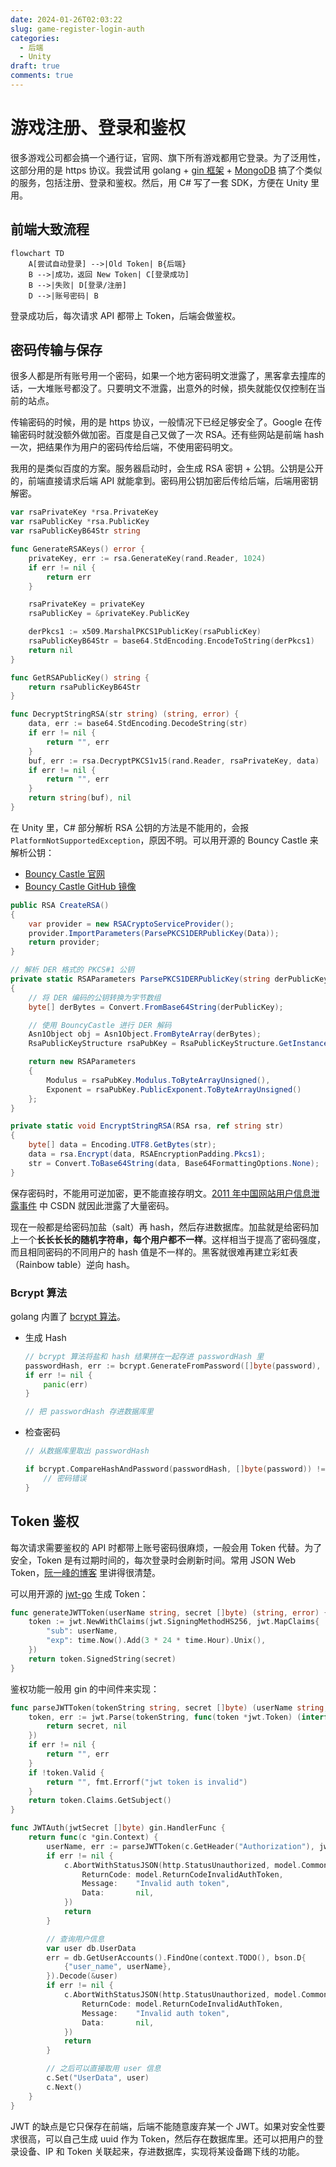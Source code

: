 ```yaml
---
date: 2024-01-26T02:03:22
slug: game-register-login-auth
categories:
  - 后端
  - Unity
draft: true
comments: true
---
```


# 游戏注册、登录和鉴权

<!-- more -->

很多游戏公司都会搞一个通行证，官网、旗下所有游戏都用它登录。为了泛用性，这部分用的是 https 协议。我尝试用 golang + [gin 框架](https://github.com/gin-gonic/gin) + [MongoDB](https://www.mongodb.com/zh-cn) 搞了个类似的服务，包括注册、登录和鉴权。然后，用 C# 写了一套 SDK，方便在 Unity 里用。



## 前端大致流程

``` mermaid
flowchart TD
    A[尝试自动登录] -->|Old Token| B{后端}
    B -->|成功，返回 New Token| C[登录成功]
    B -->|失败| D[登录/注册]
    D -->|账号密码| B
```

登录成功后，每次请求 API 都带上 Token，后端会做鉴权。

## 密码传输与保存

很多人都是所有账号用一个密码，如果一个地方密码明文泄露了，黑客拿去撞库的话，一大堆账号都没了。只要明文不泄露，出意外的时候，损失就能仅仅控制在当前的站点。

传输密码的时候，用的是 https 协议，一般情况下已经足够安全了。Google 在传输密码时就没额外做加密。百度是自己又做了一次 RSA。还有些网站是前端 hash 一次，把结果作为用户的密码传给后端，不使用密码明文。

我用的是类似百度的方案。服务器启动时，会生成 RSA 密钥 + 公钥。公钥是公开的，前端直接请求后端 API 就能拿到。密码用公钥加密后传给后端，后端用密钥解密。

``` go
var rsaPrivateKey *rsa.PrivateKey
var rsaPublicKey *rsa.PublicKey
var rsaPublicKeyB64Str string

func GenerateRSAKeys() error {
	privateKey, err := rsa.GenerateKey(rand.Reader, 1024)
	if err != nil {
		return err
	}

	rsaPrivateKey = privateKey
	rsaPublicKey = &privateKey.PublicKey

	derPkcs1 := x509.MarshalPKCS1PublicKey(rsaPublicKey)
	rsaPublicKeyB64Str = base64.StdEncoding.EncodeToString(derPkcs1)
	return nil
}

func GetRSAPublicKey() string {
	return rsaPublicKeyB64Str
}

func DecryptStringRSA(str string) (string, error) {
	data, err := base64.StdEncoding.DecodeString(str)
	if err != nil {
		return "", err
	}
	buf, err := rsa.DecryptPKCS1v15(rand.Reader, rsaPrivateKey, data)
	if err != nil {
		return "", err
	}
	return string(buf), nil
}
```

在 Unity 里，C# 部分解析 RSA 公钥的方法是不能用的，会报 `PlatformNotSupportedException`，原因不明。可以用开源的 Bouncy Castle 来解析公钥：

- [Bouncy Castle 官网](https://www.bouncycastle.org/csharp/)
- [Bouncy Castle GitHub 镜像](https://github.com/bcgit/bc-csharp)

``` csharp
public RSA CreateRSA()
{
    var provider = new RSACryptoServiceProvider();
    provider.ImportParameters(ParsePKCS1DERPublicKey(Data));
    return provider;
}

// 解析 DER 格式的 PKCS#1 公钥
private static RSAParameters ParsePKCS1DERPublicKey(string derPublicKey)
{
    // 将 DER 编码的公钥转换为字节数组
    byte[] derBytes = Convert.FromBase64String(derPublicKey);

    // 使用 BouncyCastle 进行 DER 解码
    Asn1Object obj = Asn1Object.FromByteArray(derBytes);
    RsaPublicKeyStructure rsaPubKey = RsaPublicKeyStructure.GetInstance(obj);

    return new RSAParameters
    {
        Modulus = rsaPubKey.Modulus.ToByteArrayUnsigned(),
        Exponent = rsaPubKey.PublicExponent.ToByteArrayUnsigned()
    };
}

private static void EncryptStringRSA(RSA rsa, ref string str)
{
    byte[] data = Encoding.UTF8.GetBytes(str);
    data = rsa.Encrypt(data, RSAEncryptionPadding.Pkcs1);
    str = Convert.ToBase64String(data, Base64FormattingOptions.None);
}
```

保存密码时，不能用可逆加密，更不能直接存明文。[2011 年中国网站用户信息泄露事件](https://zh.wikipedia.org/wiki/2011%E5%B9%B4%E4%B8%AD%E5%9B%BD%E7%BD%91%E7%AB%99%E7%94%A8%E6%88%B7%E4%BF%A1%E6%81%AF%E6%B3%84%E9%9C%B2%E4%BA%8B%E4%BB%B6) 中 CSDN 就因此泄露了大量密码。

现在一般都是给密码加盐（salt）再 hash，然后存进数据库。加盐就是给密码加上一个**长长长长的随机字符串，每个用户都不一样**。这样相当于提高了密码强度，而且相同密码的不同用户的 hash 值是不一样的。黑客就很难再建立彩虹表（Rainbow table）逆向 hash。

### Bcrypt 算法

golang 内置了 [bcrypt 算法](https://pkg.go.dev/golang.org/x/crypto/bcrypt)。

- 生成 Hash

    ``` go
    // bcrypt 算法将盐和 hash 结果拼在一起存进 passwordHash 里
    passwordHash, err := bcrypt.GenerateFromPassword([]byte(password), bcrypt.DefaultCost)
    if err != nil {
        panic(err)
    }
    
    // 把 passwordHash 存进数据库里
    ```

- 检查密码

    ``` go
    // 从数据库里取出 passwordHash
    
    if bcrypt.CompareHashAndPassword(passwordHash, []byte(password)) != nil {
        // 密码错误
    }
    ```

## Token 鉴权

每次请求需要鉴权的 API 时都带上账号密码很麻烦，一般会用 Token 代替。为了安全，Token 是有过期时间的，每次登录时会刷新时间。常用 JSON Web Token，[阮一峰的博客](https://www.ruanyifeng.com/blog/2018/07/json_web_token-tutorial.html) 里讲得很清楚。

可以用开源的 [jwt-go](https://github.com/golang-jwt/jwt) 生成 Token：

``` go
func generateJWTToken(userName string, secret []byte) (string, error) {
	token := jwt.NewWithClaims(jwt.SigningMethodHS256, jwt.MapClaims{
		"sub": userName,
		"exp": time.Now().Add(3 * 24 * time.Hour).Unix(),
	})
	return token.SignedString(secret)
}
```

鉴权功能一般用 gin 的中间件来实现：

``` go
func parseJWTToken(tokenString string, secret []byte) (userName string, err error) {
	token, err := jwt.Parse(tokenString, func(token *jwt.Token) (interface{}, error) {
		return secret, nil
	})
	if err != nil {
		return "", err
	}
	if !token.Valid {
		return "", fmt.Errorf("jwt token is invalid")
	}
	return token.Claims.GetSubject()
}

func JWTAuth(jwtSecret []byte) gin.HandlerFunc {
	return func(c *gin.Context) {
		userName, err := parseJWTToken(c.GetHeader("Authorization"), jwtSecret)
		if err != nil {
			c.AbortWithStatusJSON(http.StatusUnauthorized, model.CommonRsp{
				ReturnCode: model.ReturnCodeInvalidAuthToken,
				Message:    "Invalid auth token",
				Data:       nil,
			})
			return
		}

		// 查询用户信息
		var user db.UserData
		err = db.GetUserAccounts().FindOne(context.TODO(), bson.D{
			{"user_name", userName},
		}).Decode(&user)
		if err != nil {
			c.AbortWithStatusJSON(http.StatusUnauthorized, model.CommonRsp{
				ReturnCode: model.ReturnCodeInvalidAuthToken,
				Message:    "Invalid auth token",
				Data:       nil,
			})
			return
		}

        // 之后可以直接取用 user 信息
		c.Set("UserData", user)
		c.Next()
	}
}
```

JWT 的缺点是它只保存在前端，后端不能随意废弃某一个 JWT。如果对安全性要求很高，可以自己生成 uuid 作为 Token，然后存在数据库里。还可以把用户的登录设备、IP 和 Token 关联起来，存进数据库，实现将某设备踢下线的功能。
